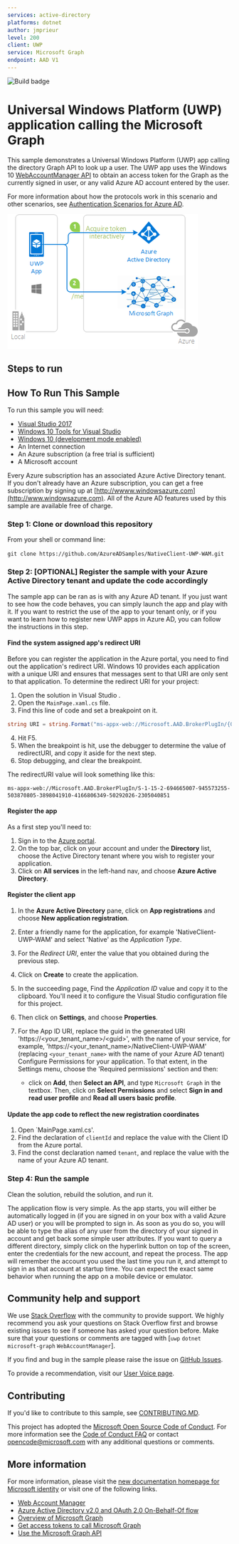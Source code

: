 ```yaml
---
services: active-directory
platforms: dotnet
author: jmprieur
level: 200
client: UWP 
service: Microsoft Graph
endpoint: AAD V1
---
```

![Build badge](https://identitydivision.visualstudio.com/_apis/public/build/definitions/a7934fdd-dcde-4492-a406-7fad6ac00e17/485/badge)

# Universal Windows Platform (UWP) application calling the Microsoft Graph 

This sample demonstrates a Universal Windows Platform (UWP) app calling the directory Graph API to look up a user. The UWP app uses the Windows 10 [WebAccountManager API](https://docs.microsoft.com/en-us/uwp/api/Windows.Security.Authentication.Web.Provider.WebAccountManager) to obtain an access token for the Graph as the currently signed in user, or any valid Azure AD account entered by the user.

For more information about how the protocols work in this scenario and other scenarios, see [Authentication Scenarios for Azure AD](http://go.microsoft.com/fwlink/?LinkId=394414).

![Topology](ReadmeFiles/Topology.png)
## Steps to run

## How To Run This Sample

To run this sample you will need:
- [Visual Studio 2017](https://aka.ms/vsdownload)
- [Windows 10 Tools for Visual Studio](https://developer.microsoft.com/en-us/windows/downloads)
- [Windows 10 (development mode enabled)](https://docs.microsoft.com/en-us/windows/uwp/get-started/enable-your-device-for-development)
- An Internet connection
- An Azure subscription (a free trial is sufficient)
- A Microsoft account

Every Azure subscription has an associated Azure Active Directory tenant.  If you don't already have an Azure subscription, you can get a free subscription by signing up at [http://wwww.windowsazure.com](http://www.windowsazure.com).  All of the Azure AD features used by this sample are available free of charge.


### Step 1:  Clone or download this repository

From your shell or command line:

`git clone https://github.com/AzureADSamples/NativeClient-UWP-WAM.git`

### Step 2:  [OPTIONAL] Register the sample with your Azure Active Directory tenant and update the code accordingly

The sample app can be ran as is with any Azure AD tenant. If you just want to see how the code behaves, you can simply launch the app and play with it.
If you want to restrict the use of the app to your tenant only, or if you want to learn how to register new UWP apps in Azure AD, you can follow the instructions in this step.   

#### Find the system assigned app's redirect URI

Before you can register the application in the Azure portal, you need to find out the application's redirect URI.  Windows 10 provides each application with a unique URI and ensures that messages sent to that URI are only sent to that application.  To determine the redirect URI for your project:

1. Open the solution in Visual Studio .
2. Open the `MainPage.xaml.cs` file.
3. Find this line of code and set a breakpoint on it.

```C#
string URI = string.Format("ms-appx-web://Microsoft.AAD.BrokerPlugIn/{0}", WebAuthenticationBroker.GetCurrentApplicationCallbackUri().Host.ToUpper());
```

4. Hit F5.
5. When the breakpoint is hit, use the debugger to determine the value of redirectURI, and copy it aside for the next step.
6. Stop debugging, and clear the breakpoint.

The redirectURI value will look something like this:

```
ms-appx-web://Microsoft.AAD.BrokerPlugIn/S-1-15-2-694665007-945573255-503870805-3898041910-4166806349-50292026-2305040851
```

#### Register the app

As a first step you'll need to:

1. Sign in to the [Azure portal](https://portal.azure.com).
1. On the top bar, click on your account and under the **Directory** list, choose the Active Directory tenant where you wish to register your application.
1. Click on **All services** in the left-hand nav, and choose **Azure Active Directory**.

#### Register the client app

1. In the  **Azure Active Directory** pane, click on **App registrations** and choose **New application registration**.
1. Enter a friendly name for the application, for example 'NativeClient-UWP-WAM' and select 'Native' as the *Application Type*.   
1. For the *Redirect URI*, enter the value that you obtained during the previous step.
1. Click on **Create** to create the application.
1. In the succeeding page, Find the *Application ID* value and copy it to the clipboard. You'll need it to configure the Visual Studio configuration file for this project.
1. Then click on **Settings**, and choose **Properties**.
1. For the App ID URI, replace the guid in the generated URI 'https://\<your_tenant_name\>/\<guid\>', with the name of your service, for example, 'https://\<your_tenant_name\>/NativeClient-UWP-WAM' (replacing `<your_tenant_name>` with the name of your Azure AD tenant)
Configure Permissions for your application. To that extent, in the Settings menu, choose the 'Required permissions' section and then:

   - click on **Add**, then **Select an API**, and type `Microsoft Graph` in the textbox. Then, click on  **Select Permissions** and select **Sign in and read user profile** and **Read all users basic profile**.

#### Update the app code to reflect the new registration coordinates

1. Open `MainPage.xaml.cs'.
1. Find the declaration of `clientId` and replace the value with the Client ID from the Azure portal.
1. Find the const declaration named `tenant`, and replace the value with the name of your Azure AD tenant.


### Step 4:  Run the sample

Clean the solution, rebuild the solution, and run it.

The application flow is very simple. As the app starts, you will either be automatically logged in (if you are signed in on your box with a valid Azure AD user) or you will be prompted to sign in. As soon as you do so, you will be able to type the alias of any user from the directory of your signed in account and get back some simple user attributes. If you want to query a different directory, simply click on the hyperlink button on top of the screen, enter the credentials for the new account, and repeat the process.
The app will remember the account you used the last time you run it, and attempt to sign in as that account at startup time.
You can expect the exact same behavior when running the app on a mobile device or emulator.

## Community help and support

We use [Stack Overflow](http://stackoverflow.com/questions/tagged/WebAccountManager) with the community to provide support. We highly recommend you ask your questions on Stack Overflow first and browse existing issues to see if someone has asked your question before. Make sure that your questions or comments are tagged with [`uwp` `dotnet` `microsoft-graph` `WebAccountManager`].

If you find and bug in the sample please raise the issue on [GitHub Issues](../../issues).

To provide a recommendation, visit our [User Voice page](https://feedback.azure.com/forums/169401-azure-active-directory).

## Contributing

If you'd like to contribute to this sample, see [CONTRIBUTING.MD](/CONTRIBUTING.md).

This project has adopted the [Microsoft Open Source Code of Conduct](https://opensource.microsoft.com/codeofconduct/). For more information see the [Code of Conduct FAQ](https://opensource.microsoft.com/codeofconduct/faq/) or contact [opencode@microsoft.com](mailto:opencode@microsoft.com) with any additional questions or comments.

## More information
For more information, please visit the [new documentation homepage for Microsoft identity](http://aka.ms/aaddevv2) or visit one of the following links. 

- [Web Account Manager](https://docs.microsoft.com/en-us/windows/uwp/security/web-account-manager)
- [Azure Active Directory v2.0 and OAuth 2.0 On-Behalf-Of flow](https://docs.microsoft.com/en-us/azure/active-directory/develop/active-directory-v2-protocols-oauth-on-behalf-of)
- [Overview of Microsoft Graph](https://developer.microsoft.com/en-us/graph/docs/concepts/overview)
- [Get access tokens to call Microsoft Graph](https://developer.microsoft.com/en-us/graph/docs/concepts/auth_overview)
- [Use the Microsoft Graph API](https://developer.microsoft.com/en-us/graph/docs/concepts/use_the_api)